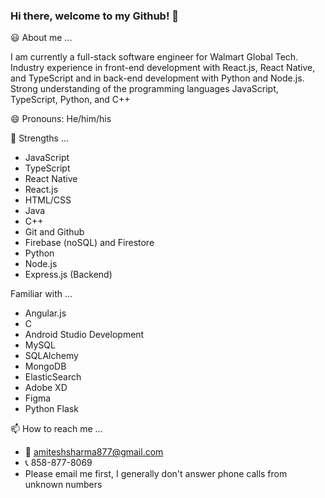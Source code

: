 ### Hi there, welcome to my Github! 👋

:smiley: About me ... 

  I am currently a full-stack software engineer for Walmart Global Tech. Industry experience in front-end development with React.js, React Native, and TypeScript 
  and in back-end development with Python and Node.js. Strong understanding of the programming languages JavaScript, TypeScript, Python, and C++

😄 Pronouns: He/him/his

  :muscle: Strengths ...
  - JavaScript
  - TypeScript
  - React Native
  - React.js
  - HTML/CSS
  - Java
  - C++
  - Git and Github
  - Firebase (noSQL) and Firestore
  - Python
  - Node.js
  - Express.js (Backend)
  
  Familiar with ...
  - Angular.js
  - C
  - Android Studio Development
  - MySQL
  - SQLAlchemy
  - MongoDB
  - ElasticSearch
  - Adobe XD
  - Figma
  - Python Flask
  
  📫 How to reach me ...  
  - :email: amiteshsharma877@gmail.com
  - :telephone_receiver: 858-877-8069  
  - Please email me first, I generally don't answer phone calls from unknown numbers
   
    
